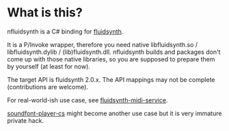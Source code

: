 # What is this?

nfluidsynth is a C# binding for [fluidsynth](https://github.com/Fluidsynth/fluidsynth/).

It is a P/Invoke wrapper, therefore you need native libfluidsynth.so / libfluidsynth.dylib / (lib)fluidsynth.dll.
nfluidsynth builds and packages don't come up with those native libraries, so you are supposed to prepare them by yourself (at least for now).

The target API is fluidsynth 2.0.x. The API mappings may not be complete (contributions are welcome).

For real-world-ish use case, see [fluidsynth-midi-service](https://github.com/atsushieno/fluidsynth-midi-service).

[soundfont-player-cs](https://github.com/atsushieno/soundfont-player-cs) might become another use case but it is very immature private hack.
